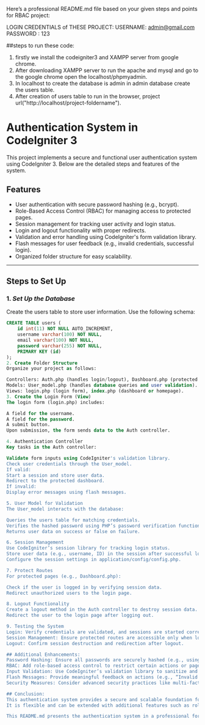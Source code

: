 Here’s a professional README.md file based on your given steps and points for RBAC project:

LOGIN CREDENTIALS of THESE PROJECT:
USERNAME: admin@gmail.com
PASSWORD : 123

##steps to run these code:

1. firstly we install the codeigniter3 and XAMPP server from google chrome.
2. After downloading XAMPP server to run the apache and mysql and go to the google chrome open the localhost/phpmyadmin.
3. In localhost to create the database is admin in admin database create the users table.
4. After creation of users table to run in the browser, project url("http://localhost/project-foldername").

# Authentication System in CodeIgniter 3

This project implements a secure and functional user authentication system using CodeIgniter 3. Below are the detailed steps and features of the system.

## Features
- User authentication with secure password hashing (e.g., bcrypt).
- Role-Based Access Control (RBAC) for managing access to protected pages.
- Session management for tracking user activity and login status.
- Login and logout functionality with proper redirects.
- Validation and error handling using CodeIgniter's form validation library.
- Flash messages for user feedback (e.g., invalid credentials, successful login).
- Organized folder structure for easy scalability.

---

## Steps to Set Up

### 1. *Set Up the Database*
Create the users table to store user information. Use the following schema:

```sql
CREATE TABLE users (
    id int(11) NOT NULL AUTO_INCREMENT,
    username varchar(100) NOT NULL,
    email varchar(100) NOT NULL,
    password varchar(255) NOT NULL,
    PRIMARY KEY (id)
);
2. Create Folder Structure
Organize your project as follows:

Controllers: Auth.php (handles login/logout), Dashboard.php (protected dashboard).
Models: User_model.php (handles database queries and user validation).
Views: login.php (login form), index.php (dashboard or homepage).
3. Create the Login Form (View)
The login form (login.php) includes:

A field for the username.
A field for the password.
A submit button.
Upon submission, the form sends data to the Auth controller.

4. Authentication Controller
Key tasks in the Auth controller:

Validate form inputs using CodeIgniter's validation library.
Check user credentials through the User_model.
If valid:
Start a session and store user data.
Redirect to the protected dashboard.
If invalid:
Display error messages using flash messages.

5. User Model for Validation
The User_model interacts with the database:

Queries the users table for matching credentials.
Verifies the hashed password using PHP’s password verification functions.
Returns user data on success or false on failure.

6. Session Management
Use CodeIgniter’s session library for tracking login status.
Store user data (e.g., username, ID) in the session after successful login.
Configure the session settings in application/config/config.php.

7. Protect Routes
For protected pages (e.g., Dashboard.php):

Check if the user is logged in by verifying session data.
Redirect unauthorized users to the login page.

8. Logout Functionality
Create a logout method in the Auth controller to destroy session data.
Redirect the user to the login page after logging out.

9. Testing the System
Login: Verify credentials are validated, and sessions are started correctly.
Session Management: Ensure protected routes are accessible only when logged in.
Logout: Confirm session destruction and redirection after logout.

## Additional Enhancements:
Password Hashing: Ensure all passwords are securely hashed (e.g., using bcrypt).
RBAC: Add role-based access control to restrict certain actions or pages based on user roles (e.g., admin, user).
Input Validation: Use CodeIgniter’s validation library to sanitize and validate inputs.
Flash Messages: Provide meaningful feedback on actions (e.g., “Invalid Credentials” or “Login Successful”).
Security Measures: Consider advanced security practices like multi-factor authentication for enhanced protection.

## Conclusion:
This authentication system provides a secure and scalable foundation for user management in CodeIgniter 3. 
It is flexible and can be extended with additional features such as role management, email verification, or account recovery mechanisms.

This README.md presents the authentication system in a professional format, ensuring clarity and ease of understanding for developers.
